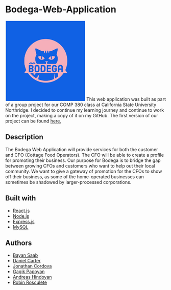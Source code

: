 # Bodega-Web-Application
 <img src="https://github.com/RobinRosculete/Bodega-Web-Application/blob/main/client/src/components/header/BodegaCat.jpg" width="250" height = "250">
This web application was built as part of a group project for our COMP 380 class at California State University Northridge. I decided to continue my learning journey and continue to work on the project, making a copy of it on my GitHub. The first version of our project can be found <a href="https://github.com/southwatertribe/thebodegateam"> here. </a> 


## Description
The Bodega Web Application will provide services for both the customer and CFO (Cottage Food Operators). The CFO will be able to create a profile for promoting their business. Our purpose for Bodega is to bridge the gap between growing CFOs and customers who want to help out their local community. We want to give a gateway of promotion for the CFOs to show off their business, as some of the home-operated businesses can sometimes be shadowed by larger-processed corporations.

## Built with

* [React.js](https://reactjs.org/)
* [Node.js](https://nodejs.org/en/)
* [Express.js](https://expressjs.com/)
* [MySQL](https://www.mysql.com/)

## Authors

* [Bayan Saab](https://github.com/Bayans90)
* [Daniel Carter](https://github.com/southwatertribe)
* [Jonathan Cordova](https://github.com/cordova-jon1618)
* [Gagik Papoyan](https://github.com/Gago-H)
* [Andreas Hindoyan](https://github.com/AndoHopar)
* [Robin Rosculete](https://github.com/RobinRosculete)
